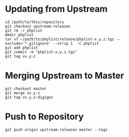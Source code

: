# Updating from Upstream

```console
cd /path/to/this/repository
git checkout upstream-releases
git rm -r phplist
mkdir phplist
tar xf ~/path/to/phplist/release/phplist-x.y.z.tgz --exclude='*.gitignore' --strip 1  -C phplist
git add phplist
git commit -m "phplist-x.y.z.tgz"
git tag vx.y.z
```

# Merging Upstream to Master

```console
git checkout master
git merge vx.y.z
git tag vx.y.z-digiges
```

# Push to Repository

```console
git push origin upstream-releases master --tags
```
